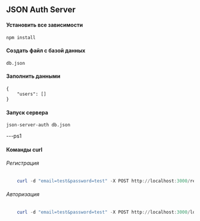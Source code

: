## JSON Auth Server
#### Установить все зависимости
    npm install
#### Создать файл с базой данных 
    db.json
#### Заполнить данными
    {
        "users": []
    }
#### Запуск сервера
    json-server-auth db.json
---ps1
#### Команды curl
###### Регистрация
```PowerShell
    curl -d "email=test&password=test" -X POST http://localhost:3000/register
```
###### Авторизация
```PowerShell
    curl -d "email=test&password=test" -X POST http://localhost:3000/login
```